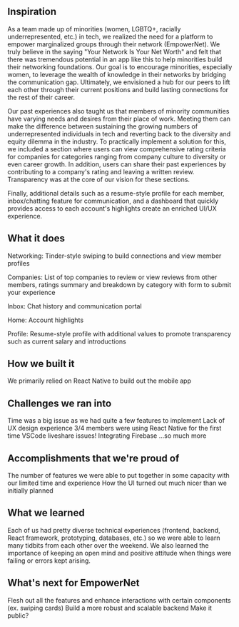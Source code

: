 ## Inspiration
As a team made up of minorities (women, LGBTQ+, racially underrepresented, etc.) in tech, we realized the need for a platform to empower marginalized groups through their network (EmpowerNet). We truly believe in the saying "Your Network Is Your Net Worth" and felt that there was tremendous potential in an app like this to help minorities build their networking foundations. Our goal is to encourage minorities, especially women, to leverage the wealth of knowledge in their networks by bridging the communication gap. Ultimately, we envisioned a hub for our peers to lift each other through their current positions and build lasting connections for the rest of their career.

Our past experiences also taught us that members of minority communities have varying needs and desires from their place of work. Meeting them can make the difference between sustaining the growing numbers of underrepresented individuals in tech and reverting back to the diversity and equity dilemma in the industry. To practically implement a solution for this, we included a section where users can view comprehensive rating criteria for companies for categories ranging from company culture to diversity or even career growth. In addition, users can share their past experiences by contributing to a company's rating and leaving a written review. Transparency was at the core of our vision for these sections.

Finally, additional details such as a resume-style profile for each member, inbox/chatting feature for communication, and a dashboard that quickly provides access to each account's highlights create an enriched UI/UX experience. 
 
## What it does
Networking: Tinder-style swiping to build connections and view member profiles

Companies: List of top companies to review or view reviews from other members, ratings summary and breakdown by category with form to submit your experience 

Inbox: Chat history and communication portal

Home: Account highlights

Profile: Resume-style profile with additional values to promote transparency such as current salary and introductions

## How we built it
We primarily relied on React Native to build out the mobile app 

## Challenges we ran into
Time was a big issue as we had quite a few features to implement
Lack of UX design experience
3/4 members were using React Native for the first time
VSCode liveshare issues!
Integrating Firebase
...so much more

## Accomplishments that we're proud of
The number of features we were able to put together in some capacity with our limited time and experience
How the UI turned out much nicer than we initially planned

## What we learned
Each of us had pretty diverse technical experiences (frontend, backend, React framework, prototyping, databases, etc.) so we were able to learn many tidbits from each other over the weekend. We also learned the importance of keeping an open mind and positive attitude when things were failing or errors kept arising. 

## What's next for EmpowerNet
Flesh out all the features and enhance interactions with certain components (ex. swiping cards)
Build a more robust and scalable backend
Make it public?
